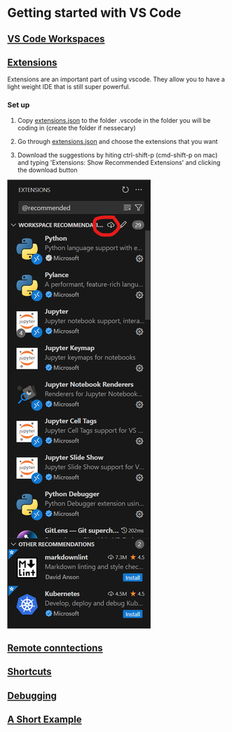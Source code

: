 # Getting started with VS Code

## [VS Code Workspaces](workspaces.md)


## [Extensions](extensions.md)

Extensions are an important part of using vscode. They allow you to have a light weight IDE that is still super powerful.

### Set up
1. Copy [extensions.json](.vscode/extensions.json) to the folder .vscode in the folder you will be coding in (create the folder if nessecary)

2. Go through [extensions.json](.vscode/extensions.json) and choose the extensions that you want

3. Download the suggestions by hiting ctrl-shift-p (cmd-shift-p on mac) and typing 'Extensions: Show Recommended Extensions' and clicking the download button

![Recommended Extensions](<recommended_extensions.png>)

## [Remote conntections](remote.md)

## [Shortcuts](shortcuts.md)

## [Debugging](debugging.md)

## [A Short Example](example.md)

